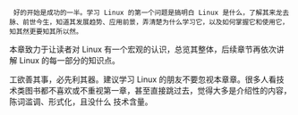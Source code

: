      好的开始是成功的一半。学习 Linux 的第一个问题是搞明白 Linux 是什么，了解其来龙去脉、前世今生，知道其发展趋势、应用前景，弄清楚为什么学习它，以及如何掌握它和使用它，知其然更要知其所以然。







本章致力于让读者对 Linux 有一个宏观的认识，总览其整体，后续章节再依次讲解 Linux 的每一部分的知识点。







工欲善其事，必先利其器。建议学习 Linux 的朋友不要忽视本章章。很多人看技术类图书都不喜欢或不重视第一章，甚至直接跳过去，觉得大多是介绍性的内容，陈词滥调、形式化，且没什么 技术含量。

